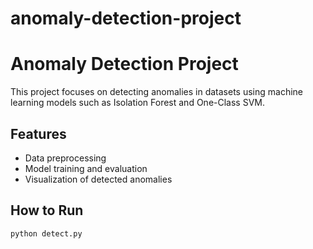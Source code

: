 # anomaly-detection-project
# Anomaly Detection Project

This project focuses on detecting anomalies in datasets using machine learning models such as Isolation Forest and One-Class SVM.

## Features
- Data preprocessing
- Model training and evaluation
- Visualization of detected anomalies

## How to Run
```bash
python detect.py
